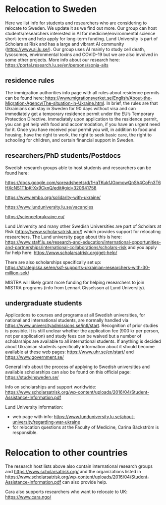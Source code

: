 # Relocation to Sweden
Here we list info for students and researchers who are considering to relocate to Sweden. We update it as we find out more. Our group can host students/researchers interested in AI for medicine/environmental science short-term and help apply for long-term funding. Lund University is part of Scholars at Risk and has a large and vibrant AI community (https://www.ai.lu.se/).
Our group uses AI mainly to study cell death, lysosomes, environmental toxins and COVID-19 but we are also involved in some other projects. More info about our research here: https://portal.research.lu.se/en/persons/sonja-aits


## residence rules
The immigration authorities info page with all rules about residence permits can be found here: https://www.migrationsverket.se/English/About-the-Migration-Agency/The-situation-in-Ukraine.html. In brief, the rules are that Ukrainians can stay in Sweden for 90 days without visa and can immediately get a temporary residence permit under the EU’s Temporary Protection Directive. Immediately upon application to the residence permit, you can get help with food and accommodation, if you have an urgent need for it. Once you have received your permit you will, in addition to food and housing, have the right to work, the right to seek basic care, the right to schooling for children, and certain financial support in Sweden.

## researchers/PhD students/Postdocs
Swedish research groups able to host students and researchers can be found here:

https://docs.google.com/spreadsheets/d/1HqTKukfJGpmowQnSh4CoFn3T6HXcNS1T1pK-Xx9CknQ/edit#gid=320641758

https://www.embo.org/solidarity-with-ukraine/

https://www.lunduniversity.lu.se/vacancies

https://scienceforukraine.eu/

Lund University and many other Swedish Universities are part of Scholars at Risk (https://www.scholarsatrisk.org/) which provides support for relocating researchers. The Lund university page about this is here: https://www.staff.lu.se/research-and-education/international-opportunities-and-partnerships/international-collaborations/scholars-risk and you apply for help here: https://www.scholarsatrisk.org/get-help/

There are also scholarships specifically set up: https://strategiska.se/en/ssf-supports-ukrainian-researchers-with-30-million-sek/

MISTRA will likely grant more funding for helping researchers to join MISTRA programs (info from Lennart Gisselsson at Lund University).



## undergraduate students
Applications to courses and programs at all Swedish universities, for national and international students, are normally handled via https://www.universityadmissions.se/intl/start. Recognition of prior studies is possible. It is still unclear whether the application fee (900 kr per person, not per application) and study fees can be waived but a number of scholarships are available to all international students. If anything is decided about Ukrainian students specifically information about it should become available at these web pages: https://www.uhr.se/en/start/ and https://www.government.se/

General info about the process of applying to Swedish universities and available scholarships can also be found on this official page: https://studyinsweden.se/

Info on scholarships and support worldwide: https://www.scholarsatrisk.org/wp-content/uploads/2016/04/Student-Assistance-Information.pdf

Lund University information:
- web page with info: https://www.lunduniversity.lu.se/about-university/regarding-war-ukraine
- for relocation questions at the Faculty of Medicine, Carina Bäckström is responsible.



# Relocation to other countries
The research host lists above also contain international research groups and https://www.scholarsatrisk.org/ and the organizations listed in https://www.scholarsatrisk.org/wp-content/uploads/2016/04/Student-Assistance-Information.pdf can also provide help.

Cara also supports researchers who want to relocate to UK: https://www.cara.ngo/
